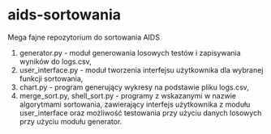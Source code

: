 # aids-sortowania
Mega fajne repozytorium do sortowania AIDS

1. generator.py - moduł generowania losowych testów i zapisywania wyników do logs.csv, 
2. user_interface.py - moduł tworzenia interfejsu użytkownika dla wybranej funkcji sortowania,
3. chart.py - program generujący wykresy na podstawie pliku logs.csv,
4. merge_sort.py, shell_sort.py - programy z wskazanymi w nazwie algorytmami sortowania, zawierający interfejs użytkownika z modułu user_interface oraz możliwość testowania przy użyciu danych losowych przy użyciu modułu generator.